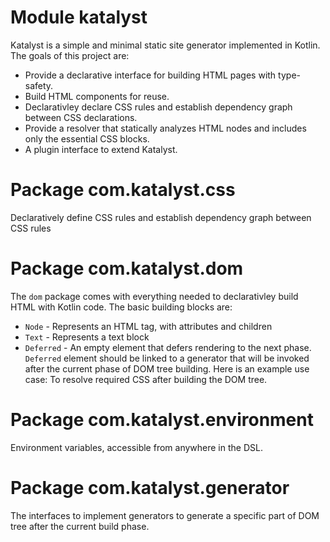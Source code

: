 # Module katalyst

Katalyst is a simple and minimal static site generator implemented in Kotlin. The goals of this project are:

* Provide a declarative interface for building HTML pages with type-safety.
* Build HTML components for reuse.
* Declarativley declare CSS rules and establish dependency graph between CSS declarations.
* Provide a resolver that statically analyzes HTML nodes and includes only the essential CSS blocks.
* A plugin interface to extend Katalyst.

# Package com.katalyst.css

Declaratively define CSS rules and establish dependency graph between CSS rules

# Package com.katalyst.dom

The `dom` package comes with everything needed to declarativley build HTML with Kotlin code. The basic building blocks are:

* `Node` - Represents an HTML tag, with attributes and children
* `Text` - Represents a text block
* `Deferred` - An empty element that defers rendering to the next phase. `Deferred` element should be linked to a generator that will be invoked after the current phase of DOM tree building. Here is an example use case: To resolve required CSS after building the DOM tree.

# Package com.katalyst.environment

Environment variables, accessible from anywhere in the DSL.

# Package com.katalyst.generator

The interfaces to implement generators to generate a specific part of DOM tree after the current build phase.
